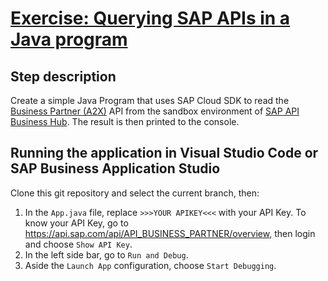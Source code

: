 # [Exercise: Querying SAP APIs in a Java program](https://learning.sap.com/learning-journey/develop-advanced-extensions-with-sap-cloud-sdk/exercise-querying-sap-apis-in-a-java-program_c97a89ce-9ca9-4ad9-8037-3a155bcaca51)

## Step description
Create a simple Java Program that uses SAP Cloud SDK to read the [Business Partner (A2X)](https://api.sap.com/api/API_BUSINESS_PARTNER/overview) API from the sandbox environment of [SAP API Business Hub](https://api.sap.com). 
The result is then printed to the console.

## Running the application in Visual Studio Code or SAP Business Application Studio
Clone this git repository and select the current branch, then:
1. In the `App.java` file, replace `>>>YOUR APIKEY<<<` with your API Key. To know your API Key, go to https://api.sap.com/api/API_BUSINESS_PARTNER/overview, then login and choose `Show API Key`. 
2. In the left side bar, go to `Run and Debug`.
3. Aside the `Launch App` configuration, choose `Start Debugging`.
